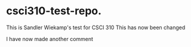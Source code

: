 # csci310-test-repo.
This is Sandler Wiekamp's test for CSCI 310
This has now been changed

I have now made another comment